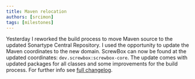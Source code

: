 ```yaml
---
title: Maven relocation
authors: [srcimon]
tags: [milestones]
---
```

Yesterday I reworked the build process to move Maven source to the updated Sonartype Central Repository.
I used the opportunity to update the Maven coordinates to the new domain.
ScrewBox can now be found at the updated coordinates: `dev.screwbox:screwbox-core`.
The update comes with updated packages for all classes and some improvements for the build process.
For further info see [full changelog](https://github.com/srcimon/screwbox/releases/tag/3.0.0).
<!-- truncate -->